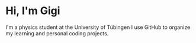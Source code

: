 # Hi, I'm Gigi

I'm a physics student at the University of Tübingen 
I use GitHub to organize my learning and personal coding projects.
